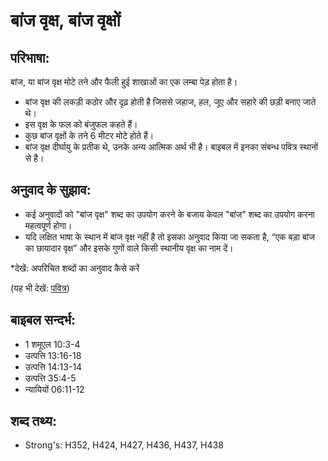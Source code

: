 # बांज वृक्ष, बांज वृक्षों #

## परिभाषा: ##

बांज, या बांज वृक्ष मोटे तने और फैली हुई शाखाओं का एक लम्बा पेड़ होता है।

* बांज वृक्ष की लकड़ी कठोर और दृढ़ होती है जिससे जहाज, हल, जूए और सहारे की छड़ी बनाए जाते थे।
* इस वृक्ष के फल को बंजुफल कहते हैं।
* कुछ बांज वृक्षों के तने 6 मीटर मोटे होते हैं।
* बांज वृक्ष दीर्घायु के प्रतीक थे, उनके अन्य आत्मिक अर्थ भी है। बाइबल में इनका संबन्ध पवित्र स्थानों से है।

## अनुवाद के सुझाव: ##

* कई अनुवादों को "बांज वृक्ष" शब्द का उपयोग करने के बजाय केवल "बांज" शब्द का उपयोग करना महत्वपूर्ण होगा।
* यदि लक्षित भाषा के स्थान में बांज वृक्ष नहीं है तो इसका अनुवाद किया जा सकता है, “एक बड़ा बांज का छायादार वृक्ष” और इसके गुणों वाले किसी स्थानीय वृक्ष का नाम दें।

*देखें: अपरिचित शब्दों का अनुवाद कैसे करें

(यह भी देखें: [पवित्र](../holy.md))

## बाइबल सन्दर्भ: ##

* 1 शमूएल 10:3-4
* उत्पत्ति 13:16-18
* उत्पत्ति 14:13-14
* उत्पत्ति 35:4-5
* न्यायियों 06:11-12

## शब्द तथ्य: ##

* Strong's: H352, H424, H427, H436, H437, H438
